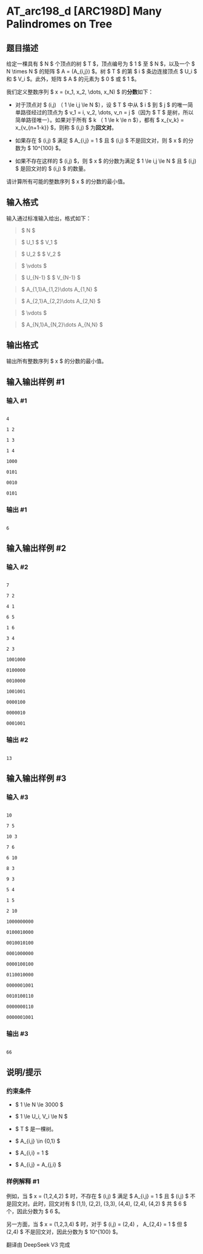# AT_arc198_d [ARC198D] Many Palindromes on Tree

## 题目描述

[problemUrl]: https://atcoder.jp/contests/arc198/tasks/arc198_d

给定一棵具有 $ N $ 个顶点的树 $ T $，顶点编号为 $ 1 $ 至 $ N $，以及一个 $ N \times N $ 的矩阵 $ A = (A_{i,j}) $。树 $ T $ 的第 $ i $ 条边连接顶点 $ U_i $ 和 $ V_i $。此外，矩阵 $ A $ 的元素为 $ 0 $ 或 $ 1 $。

我们定义整数序列 $ x = (x_1, x_2, \dots, x_N) $ 的**分数**如下：

- 对于顶点对 $ (i,j) $（$ 1 \le i,j \le N $），设 $ T $ 中从 $ i $ 到 $ j $ 的唯一简单路径经过的顶点为 $ v_1 = i, v_2, \dots, v_n = j $（因为 $ T $ 是树，所以简单路径唯一）。如果对于所有 $ k $（$ 1 \le k \le n $），都有 $ x_{v_k} = x_{v_{n+1-k}} $，则称 $ (i,j) $ 为**回文对**。
- 如果存在 $ (i,j) $ 满足 $ A_{i,j} = 1 $ 且 $ (i,j) $ 不是回文对，则 $ x $ 的分数为 $ 10^{100} $。
- 如果不存在这样的 $ (i,j) $，则 $ x $ 的分数为满足 $ 1 \le i,j \le N $ 且 $ (i,j) $ 是回文对的 $ (i,j) $ 的数量。

请计算所有可能的整数序列 $ x $ 的分数的最小值。

## 输入格式

输入通过标准输入给出，格式如下：

> $ N $  
> $ U_1 $ $ V_1 $  
> $ U_2 $ $ V_2 $  
> $ \vdots $  
> $ U_{N-1} $ $ V_{N-1} $  
> $ A_{1,1}A_{1,2}\dots A_{1,N} $  
> $ A_{2,1}A_{2,2}\dots A_{2,N} $  
> $ \vdots $  
> $ A_{N,1}A_{N,2}\dots A_{N,N} $

## 输出格式

输出所有整数序列 $ x $ 的分数的最小值。

## 输入输出样例 #1

### 输入 #1

```
4
1 2
1 3
1 4
1000
0101
0010
0101
```

### 输出 #1

```
6
```

## 输入输出样例 #2

### 输入 #2

```
7
7 2
4 1
6 5
1 6
3 4
2 3
1001000
0100000
0010000
1001001
0000100
0000010
0001001
```

### 输出 #2

```
13
```

## 输入输出样例 #3

### 输入 #3

```
10
7 5
10 3
7 6
6 10
8 3
9 3
5 4
1 5
2 10
1000000000
0100010000
0010010100
0001000000
0000100100
0110010000
0000001001
0010100110
0000000110
0000001001
```

### 输出 #3

```
66
```

## 说明/提示

### 约束条件

- $ 1 \le N \le 3000 $
- $ 1 \le U_i, V_i \le N $
- $ T $ 是一棵树。
- $ A_{i,j} \in \{0,1\} $
- $ A_{i,i} = 1 $
- $ A_{i,j} = A_{j,i} $

### 样例解释 #1

例如，当 $ x = (1,2,4,2) $ 时，不存在 $ (i,j) $ 满足 $ A_{i,j} = 1 $ 且 $ (i,j) $ 不是回文对。此时，回文对有 $ (1,1), (2,2), (3,3), (4,4), (2,4), (4,2) $ 共 $ 6 $ 个，因此分数为 $ 6 $。  
另一方面，当 $ x = (1,2,3,4) $ 时，对于 $ (i,j) = (2,4) $，$ A_{2,4} = 1 $ 但 $ (2,4) $ 不是回文对，因此分数为 $ 10^{100} $。

翻译由 DeepSeek V3 完成
